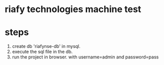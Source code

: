 # riafy technologies  machine test


steps
=====
1. create db 'riafynse-db' in mysql.
2. execute the sql file in the db.
3. run the project in browser. with username=admin and password=pass
